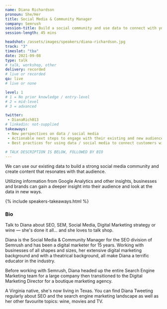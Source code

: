 ```yaml
---
name: Diana Richardson
pronoun: She/Her
title: Social Media & Community Manager
company: Semrush
session-title: Build a social community and use data to connect with your audience
session-length: 45 mins

headshot: /assets/images/speakers/diana-richardson.jpg
track: "3"
timeslot: "tba"
date: 2021-09-08
type: talk
# talk, workshop, other
delivery: recorded
# live or recorded
qa: live
# live or none

level: 1
# 1 = No prior knowledge / entry-level
# 2 = mid-level
# 3 = advanced

twitter:
 - DianaRich013
# linkedin: not-supplied
takeaways:
 - New perspectives on data / social media
 - Actionable next steps to engage with their existing and new audience members
 - Best practices for using data / social media to connect customers with their brands
 
# TALK DESCRIPTION IS BELOW, FOLLOWED BY BIO
---
```


We can use our existing data to build a strong social media community and create content that resonates with that audience. 

Utilizing information from Google Analytics and other insights, businesses and brands can gain a deeper insight into their audience and look at the data in new ways.

{% include speakers-takeaways.html %}

<h3>Bio</h3>
Talk to Diana about SEO, SEM, Social Media, Digital Marketing strategy or wine — she's done it all... and she loves to talk shop. 

Diana is the Social Media & Community Manager for the SEO division of Semrush and has been a digital marketer for 15 years. Working with businesses of all shapes and sizes, her extensive digital marketing background and with a theatrical background, all make Diana a terrific educator in the industry.  

Before working with Semrush, Diana headed up the entire Search Engine Marketing team for a large company then transitioned to the Digital Marketing Director for a boutique marketing agency. 

A Virginia native, she's now living in Texas. You can find Diana Tweeting regularly about SEO and the search engine marketing landscape as well as her other favourite topics: wine, movies and TV.